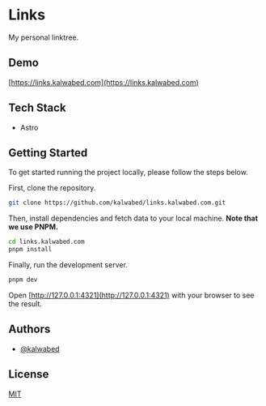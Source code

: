 # Links

My personal linktree.

## Demo

[https://links.kalwabed.com](https://links.kalwabed.com)

## Tech Stack

- Astro

## Getting Started

To get started running the project locally, please follow the steps below.

First, clone the repository.

```bash
git clone https://github.com/kalwabed/links.kalwabed.com.git
```

Then, install dependencies and fetch data to your local machine. **Note that we use PNPM.**

```bash
cd links.kalwabed.com
pnpm install
```

Finally, run the development server.

```bash
pnpm dev
```

Open [http://127.0.0.1:4321](http://127.0.0.1:4321) with your browser to see the result.

## Authors

- [@kalwabed](https://www.github.com/kalwabed)

## License

[MIT](https://choosealicense.com/licenses/mit/)
